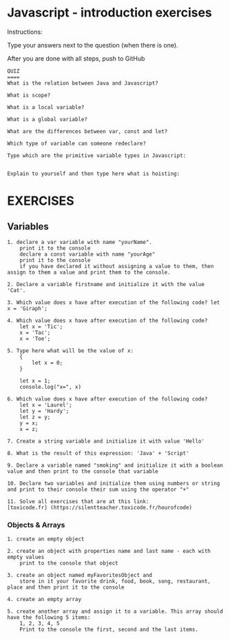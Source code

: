 # Javascript - introduction exercises

Instructions:

Type your answers next to the question (when there is one).

After you are done with all steps, push to GitHub


	QUIZ
	====
	What is the relation between Java and Javascript?

	What is scope?

	What is a local variable?

	What is a global variable?

	What are the differences between var, const and let?

	Which type of variable can someone redeclare?

	Type which are the primitive variable types in Javascript:
	
	
	Explain to yourself and then type here what is hoisting:
	

EXERCISES
=========

Variables
---------

	1. declare a var variable with name "yourName".
		print it to the console
		declare a const variable with name "yourAge" 
		print it to the console
		if you have declared it without assigning a value to them, then assign to them a value and print them to the console.

	2. Declare a variable firstname and initialize it with the value 'Cat'.
	
	3. Which value does x have after execution of the following code? let x = 'Giraph';
	
	4. Which value does x have after execution of the following code?
		let x = 'Tic';
		x = 'Tac';
		x = 'Toe';

	5. Type here what will be the value of x:
		{
			let x = 0;
		}

		let x = 1;
		console.log("x=", x)
		
	6. Which value does x have after execution of the following code?
		let x = 'Laurel';
		let y = 'Hardy';
		let z = y;
		y = x;
		x = z;
		
	7. Create a string variable and initialize it with value 'Hello'
	
	8. What is the result of this expression: 'Java' + 'Script'
	
	9. Declare a variable named "smoking" and initialize it with a boolean value and then print to the console that variable
	
	10. Declare two variables and initialize them using numbers or string and print to their console their sum using the operator "+"
	
	11. Solve all exercises that are at this link: 
	[toxicode.fr] (https://silentteacher.toxicode.fr/hourofcode)

### Objects & Arrays

	1. create an empty object
	
	2. create an object with properties name and last name - each with empty values
		print to the console that object
	
	3. create an object named myFavoritesObject and 
		store in it your favorite drink, food, book, song, restaurant, place and then print it to the console

	4. create an empty array
	
	5. create another array and assign it to a variable. This array should have the following 5 items:
		1, 2, 3, 4, 5
		Print to the console the first, second and the last items.
